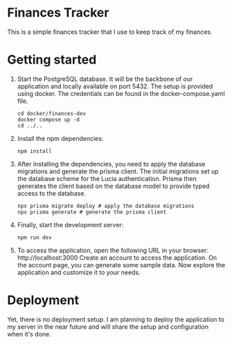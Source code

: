 # Finances Tracker

This is a simple finances tracker that I use to keep track of my finances.

# Getting started

1. Start the PostgreSQL database. It will be the backbone of our application and locally available on port 5432. The
   setup is provided using docker. The credentials can be found in the docker-compose.yaml file.
   ```shell
   cd docker/finances-dev
   docker compose up -d
   cd ../..
   ```

2. Install the npm dependencies:
   ```shell
   npm install
   ```

3. After installing the dependencies, you need to apply the database migrations and generate the prisma client.
   The initial migrations set up the database scheme for the Lucia authentication. Prisma then generates the client
   based on the database model to provide typed access to the database.
   ```shell
   npx prisma migrate deploy # apply the database migrations 
   npx prisma generate # generate the prisma client
   ```

4. Finally, start the development server:
   ```shell
   npm run dev
   ```
   
5. To access the application, open the following URL in your browser: http://localhost:3000
   Create an account to access the application. On the account page, you can generate some sample data.
   Now explore the application and customize it to your needs.

# Deployment

Yet, there is no deployment setup. I am planning to deploy the application to my server in the near future
and will share the setup and configuration when it's done.
